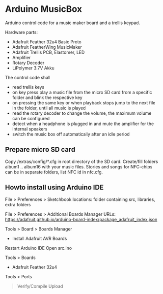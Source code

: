# Arduino MusicBox

Arduino control code for a music maker board and a trellis keypad.

Hardware parts:
* Adafruit Feather 32u4 Basic Proto
* Adafruit FeatherWing MusicMaker
* Adafruit Trellis PCB, Elastomer, LED
* Amplifier
* Rotary Decoder
* LiPolymer 3.7V Akku

The control code shall
* read trellis keys
* on key press play a music file from the micro SD card from a specific folder and blink the respective key
* on pressing the same key or when playback stops jump to the next file in the folder, until all music is played
* read the rotary decoder to change the volume, the maximum volume can be configured
* detect when a headphone is plugged in and mute the amplifier for the internal speakers
* switch the music box  off automatically after an idle period


## Prepare micro SD card
Copy <musicbox>/extras/config/*.cfg in root directory of the SD card.
Create/fill folders album1 .. album16 with your music files.
Stories and songs for NFC-chips can be in separate folders, list NFC id in nfc.cfg.


## Howto install using Arduino IDE

File > Preferences > Sketchbook locations:
<musicbox> folder containing src, libraries, extra folders

File > Preferences > Additional Boards Manager URLs:
https://adafruit.github.io/arduino-board-index/package_adafruit_index.json

Tools > Board > Boards Manager
- Install Adafruit AVR Boards

Restart Arduino IDE
Open src.ino

Tools > Boards
- Adafruit Feather 32u4

Tools > Ports
<USB port connected to the feather board>

> Verify/Compile
> Upload
